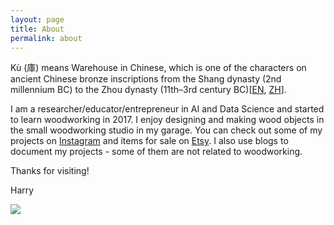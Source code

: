 ```yaml
---
layout: page
title: About
permalink: about
---
```


Kù (庫) means Warehouse in Chinese, which is one of the characters on ancient Chinese bronze inscriptions from the Shang dynasty (2nd millennium BC) to the Zhou dynasty (11th–3rd century BC)[[EN](https://en.wikipedia.org/wiki/Chinese_bronze_inscriptions), [ZH](https://zh.m.wikipedia.org/zh-hans/%E9%87%91%E6%96%87)].

I am a researcher/educator/entrepreneur in AI and Data Science and started to learn woodworking in 2017. I enjoy designing and making wood objects in the small woodworking studio in my garage. You can check out some of my projects on [Instagram](https://www.instagram.com/ku_warehouse_store/) and items for sale on [Etsy](https://www.etsy.com/shop/KuWarehouse). I also use blogs to document my projects - some of them are not related to woodworking.

Thanks for visiting!

Harry

<img class="mx-auto drop-shadow-md" src="https://user-images.githubusercontent.com/595772/181522246-c3ed5618-d0aa-46bc-a65a-2a6f4b83c69d.jpg">
